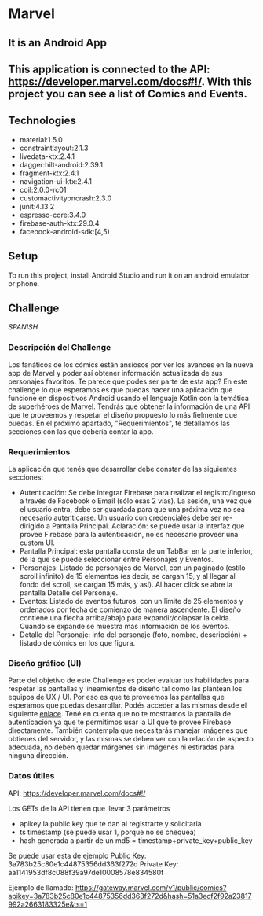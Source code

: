 # Marvel

## It is an Android App

## This application is connected to the API: <https://developer.marvel.com/docs#!/>. With this project you can see a list of **Comics** and **Events**.

## Technologies
* material:1.5.0
* constraintlayout:2.1.3
* livedata-ktx:2.4.1
* dagger:hilt-android:2.39.1
* fragment-ktx:2.4.1
* navigation-ui-ktx:2.4.1
* coil:2.0.0-rc01
* customactivityoncrash:2.3.0
* junit:4.13.2
* espresso-core:3.4.0
* firebase-auth-ktx:29.0.4
* facebook-android-sdk:[4,5)

## Setup
To run this project, install Android Studio and run it on an android emulator or phone.

## Challenge
*SPANISH*

### Descripción del Challenge

Los fanáticos de los cómics están ansiosos por ver los avances en la nueva app de Marvel y poder así obtener información actualizada de sus personajes favoritos. Te parece que podes ser parte de esta app?
En este challenge lo que esperamos es que puedas hacer una aplicación que funcione en dispositivos Android usando el lenguaje Kotlin con la temática de superhéroes de Marvel. Tendrás que obtener la información de una API que te proveemos y respetar el diseño propuesto lo más fielmente que puedas.
En el próximo apartado, "Requerimientos", te detallamos las secciones con las que debería contar la app.

### Requerimientos
La aplicación que tenés que desarrollar debe constar de las siguientes secciones:
- Autenticación: Se debe integrar Firebase para realizar el registro/ingreso a través de Facebook o Email (sólo esas 2 vías). La sesión, una vez que el usuario entra, debe ser guardada para que una próxima vez no sea necesario autenticarse. Un usuario con credenciales debe ser re-dirigido a Pantalla Principal. Aclaración: se puede usar la interfaz que provee Firebase para la autenticación, no es necesario proveer una custom UI.
- Pantalla Principal: esta pantalla consta de un TabBar en la parte inferior, de la que se puede seleccionar entre Personajes y Eventos.
- Personajes: Listado de personajes de Marvel, con un paginado (estilo scroll infinito) de 15 elementos (es decir, se cargan 15, y al llegar al fondo del scroll, se cargan 15 más, y así). Al hacer click se abre la pantalla ​Detalle del Personaje.​
- Eventos: Listado de eventos futuros, con un límite de 25 elementos y ordenados por fecha de comienzo de manera ascendente. El diseño contiene una flecha arriba/abajo para expandir/colapsar la celda. Cuando se expande se muestra más información de los eventos.
- Detalle del Personaje: info del personaje (foto, nombre, descripción) + listado de cómics en los que figura.

### Diseño gráfico (UI)
Parte del objetivo de este Challenge es poder evaluar tus habilidades para respetar las pantallas y lineamientos de diseño tal como las plantean los equipos de UX / UI. Por eso es que te proveemos las pantallas que esperamos que puedas desarrollar. Podés acceder a las mismas desde el siguiente [enlace](https://xd.adobe.com/view/610ea5ae-9964-46d1-bdce-d456a63a2ed6-345d/grid). Tené en cuenta que no te mostramos la pantalla de autenticación ya que te permitimos usar la UI que te provee ​Firebase​ directamente. También contempla que necesitarás manejar imágenes que obtienes del servidor, y las mismas se deben ver con la relación de aspecto adecuada, no deben quedar márgenes sin imágenes ni estiradas para ninguna dirección.

### Datos útiles
API:​ https://developer.marvel.com/docs#!/

Los GETs de la API tienen que llevar 3 parámetros
- apikey la public key que te dan al registrarte y solicitarla
- ts timestamp (se puede usar 1, porque no se chequea)
- hash generada a partir de un md5 = timestamp+private_key+public_key

Se puede usar esta de ejemplo
Public Key: 3a783b25c80e1c44875356dd363f272d
Private Key: aa1141953df8c088f39a97de10008578e834580f

Ejemplo de llamado: https://gateway.marvel.com/v1/public/comics?apikey=3a783b25c80e1c44875356dd363f272d&hash=51a3ecf2f92a23817992a2663183325e&ts=1

